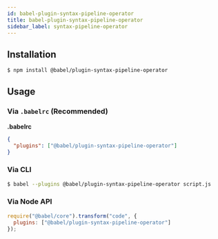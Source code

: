 ```yaml
---
id: babel-plugin-syntax-pipeline-operator
title: babel-plugin-syntax-pipeline-operator
sidebar_label: syntax-pipeline-operator
---
```


## Installation

```sh
$ npm install @babel/plugin-syntax-pipeline-operator
```

## Usage

### Via `.babelrc` (Recommended)

**.babelrc**

```json
{
  "plugins": ["@babel/plugin-syntax-pipeline-operator"]
}
```

### Via CLI

```sh
$ babel --plugins @babel/plugin-syntax-pipeline-operator script.js
```

### Via Node API

```javascript
require("@babel/core").transform("code", {
  plugins: ["@babel/plugin-syntax-pipeline-operator"]
});
```

